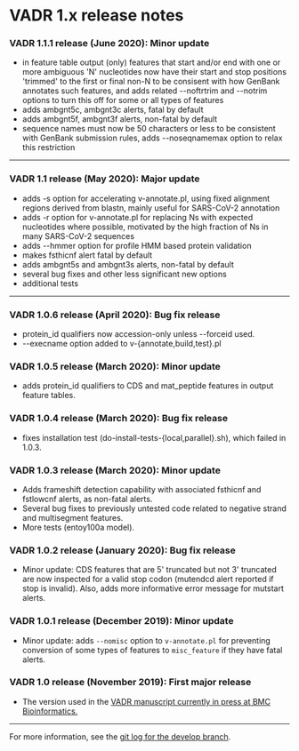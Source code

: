 # VADR 1.x release notes 

### VADR 1.1.1 release (June 2020): Minor update

  * in feature table output (only) features that start and/or end with
    one or more ambiguous 'N' nucleotides now have their start and
    stop positions 'trimmed' to the first or final non-N to be
    consisent with how GenBank annotates such features, and adds
    related --noftrtrim and --notrim options to turn this off for some
    or all types of features
  * adds ambgnt5c, ambgnt3c alerts, fatal by default
  * adds ambgnt5f, ambgnt3f alerts, non-fatal by default
  * sequence names must now be 50 characters or less to be consistent
    with GenBank submission rules, adds --noseqnamemax option to relax
    this restriction

---

### VADR 1.1 release (May 2020): Major update
  * adds -s option for accelerating v-annotate.pl, using fixed
    alignment regions derived from blastn, mainly useful for
    SARS-CoV-2 annotation
  * adds -r option for v-annotate.pl for replacing Ns with expected
    nucleotides where possible, motivated by the high fraction of Ns
    in many SARS-CoV-2 sequences
  * adds --hmmer option for profile HMM based protein validation
  * makes fsthicnf alert fatal by default
  * adds ambgnt5s and ambgnt3s alerts, non-fatal by default
  * several bug fixes and other less significant new options
  * additional tests 

---

### VADR 1.0.6 release (April 2020): Bug fix release
* protein_id qualifiers now accession-only unless --forceid used.
* --execname option added to v-{annotate,build,test}.pl

### VADR 1.0.5 release (March 2020): Minor update
* adds protein_id qualifiers to CDS and mat_peptide
  features in output feature tables.

### VADR 1.0.4 release (March 2020): Bug fix release
* fixes installation test (do-install-tests-{local,parallel}.sh),
  which failed in 1.0.3.

### VADR 1.0.3 release (March 2020): Minor update
* Adds frameshift detection capability with associated fsthicnf and
  fstlowcnf alerts, as non-fatal alerts.
* Several bug fixes to previously untested code related to negative
  strand and multisegment features.
* More tests (entoy100a model).

### VADR 1.0.2 release (January 2020): Bug fix release
* Minor update: CDS features that are 5' truncated but not 3'
  truncated are now inspected for a valid stop codon (mutendcd alert
  reported if stop is invalid). Also, adds more informative error
  message for mutstart alerts.

### VADR 1.0.1 release (December 2019): Minor update
* Minor update: adds `--nomisc` option to `v-annotate.pl` for
  preventing conversion of some types of features to `misc_feature` if
  they have fatal alerts. 

### VADR 1.0 release (November 2019): First major release
* The version used in the [VADR manuscript currently in press at BMC
  Bioinformatics.](https://www.biorxiv.org/content/10.1101/852657v2)

---

For more information, see the [git log for the develop
branch](https://github.com/nawrockie/vadr/commits/develop).

